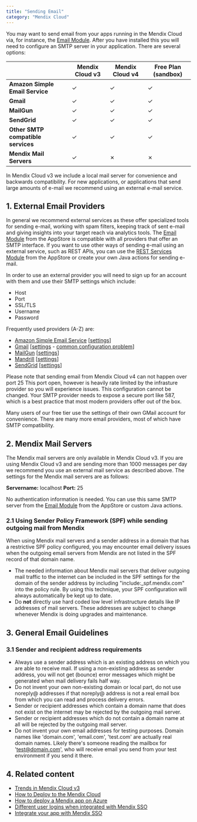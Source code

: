 ```yaml
---
title: "Sending Email"
category: "Mendix Cloud"
---
```


You may want to send email from your apps running in the Mendix Cloud via, for instance, the [Email Module](https://appstore.home.mendix.com/link/app/259/Mendix/E-mail-module-with-templates). After you have installed this you will need to configure an SMTP server in your application. There are several options:

|  	| Mendix Cloud v3   	|  Mendix Cloud v4 	|  Free Plan (sandbox) | 
|---	|---	|---	|---	|	
|  **Amazon Simple Email Service** 	|   &#x2713; 	|   &#x2713; 	|    &#x2713;	|   
|   **Gmail**	 |    &#x2713;	|    &#x2713;	|    &#x2713;	|
|   **MailGun**	 |    &#x2713;	|    &#x2713;	|    &#x2713;	|
|   **SendGrid** |    &#x2713;	|    &#x2713;	|    &#x2713;	|
|   **Other SMTP compatible services**	|    &#x2713;	|   &#x2713; 	|    &#x2713;	|
| **Mendix Mail Servers** |    &#x2713;	|   &#x2717;	|   &#x2717;	|

In Mendix Cloud v3 we include a local mail server for convenience and backwards compatibility. For new applications, or applications that send large amounts of e-mail we recommend using an external e-mail service.

## 1. External Email Providers

In general we recommend external services as these offer specialized tools for sending e-mail, working with spam filters, keeping track of sent e-mail and giving insights into your target reach via analytics tools. The [Email Module](https://appstore.home.mendix.com/link/app/259/Mendix/E-mail-module-with-templates) from the AppStore is compatible with all providers that offer an SMTP interface. If you want to use other ways of sending e-mail using an external service, such as REST APIs, you can use the [REST Services Module](https://appstore.home.mendix.com/link/app/997/Mendix/Rest-Services) from the AppStore or create your own Java actions for sending e-mail.

In order to use an external provider you will need to sign up for an account with them and use their SMTP settings which include:

*   Host
*   Port
*   SSL/TLS
*   Username
*   Password

Frequently used providers (A-Z) are:

*   [Amazon Simple Email Service](https://aws.amazon.com/ses/) [[settings](http://docs.aws.amazon.com/ses/latest/DeveloperGuide/smtp-connect.html)]
*   [Gmail](https://mail.google.com/) [[settings](https://support.google.com/a/answer/176600?hl=en) - [common configuration problem](http://stackoverflow.com/questions/20337040/gmail-smtp-debug-error-please-log-in-via-your-web-browser)]
*   [MailGun](https://mailgun.com/) [[settings](https://documentation.mailgun.com/quickstart-sending.html#send-via-smtp)]
*   [Mandrill](https://www.mandrill.com/) [[settings](http://help.mandrill.com/categories/20090941-SMTP-Integration)]
*   [SendGrid](https://sendgrid.com/) [[settings](https://support.sendgrid.com/hc/en-us/articles/200328026-Recommended-SMTP-settings)]

Please note that sending email from Mendix Cloud v4 can not happen over port 25 This port open, however is heavily rate limited by the infrasture provider so you will experience issues. This configuration cannot be changed. Your SMTP provider needs to expose a secure port like 587, which is a best practice that most modern providers offer out of the box.

Many users of our free tier use the settings of their own GMail account for convenience. There are many more email providers, most of which have SMTP compatibility.

## 2\. Mendix Mail Servers

The Mendix mail servers are only available in Mendix Cloud v3. If you are using Mendix Cloud v3 and are sending more than 1000 messages per day we recommend you use an external mail service as described above. The settings for the Mendix mail servers are as follows:

**Servername:** localhost
**Port:** 25

No authentication information is needed. You can use this same SMTP server from the [Email Module](https://appstore.home.mendix.com/link/app/259/Mendix/E-mail-module-with-templates) from the AppStore or custom Java actions.

### 2.1 Using Sender Policy Framework (SPF) while sending outgoing mail from Mendix

When using Mendix mail servers and a sender address in a domain that has a restrictive SPF policy configured, you may encounter email delivery issues when the outgoing email servers from Mendix are not listed in the SPF record of that domain name.

*   The needed information about Mendix mail servers that deliver outgoing mail traffic to the internet can be included in the SPF settings for the domain of the sender address by including "include:<a rel="nofollow">_spf.mendix.com</a>" into the policy rule. By using this technique, your SPF configuration will always automatically be kept up to date.
*   Do **not** directly use hard coded low level infrastructure details like IP addresses of mail servers. These addresses are subject to change whenever Mendix is doing upgrades and maintenance.

## 3\. General Email Guidelines

### 3.1 Sender and recipient address requirements

*   Always use a sender address which is an existing address on which you are able to receive mail. If using a non-existing address as sender address, you will not get (bounce) error messages which might be generated when mail delivery fails half way.
*   Do not invent your own non-existing domain or local part, do not use noreply@ addresses if that noreply@ address is not a real email box from which you can read and process delivery errors.
*   Sender or recipient addresses which contain a domain name that does not exist on the internet may be rejected by the outgoing mail server.
*   Sender or recipient addresses which do not contain a domain name at all will be rejected by the outgoing mail server.
*   Do not invent your own email addresses for testing purposes. Domain names like 'domain.com', 'email.com', 'test.com' are actually real domain names. Likely there's someone reading the mailbox for 'test@domain.com', who will receive email you send from your test environment if you send it there.

## 4\. Related content

*   [Trends in Mendix Cloud v3](/developerportal/operate/trends)
*   [How to Deploy to the Mendix Cloud](/developerportal/howto/deploying-to-the-cloud)
*   [How to deploy a Mendix app on Azure](/deployment/azure/how-to-deploy-a-mendix-app-on-azure)
*   [Different user logins when integrated with Mendix SSO](different-user-logins-when-integrated-with-mendix-sso)
*   [Integrate your app with Mendix SSO](integrate-your-app-with-mendix-sso)
